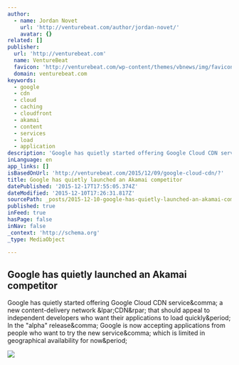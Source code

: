 ```yaml
---
author:
  - name: Jordan Novet
    url: 'http://venturebeat.com/author/jordan-novet/'
    avatar: {}
related: []
publisher:
  url: 'http://venturebeat.com'
  name: VentureBeat
  favicon: 'http://venturebeat.com/wp-content/themes/vbnews/img/favicon.ico'
  domain: venturebeat.com
keywords:
  - google
  - cdn
  - cloud
  - caching
  - cloudfront
  - akamai
  - content
  - services
  - load
  - application
description: 'Google has quietly started offering Google Cloud CDN service, a new content-delivery network (CDN) that should appeal to independent developers who want their applications to load quickly. In the "alpha" release, Google is now accepting applications from people who want to try the new service, which is limited in geographical availability for now.'
inLanguage: en
app_links: []
isBasedOnUrl: 'http://venturebeat.com/2015/12/09/google-cloud-cdn/?'
title: Google has quietly launched an Akamai competitor
datePublished: '2015-12-17T17:55:05.374Z'
dateModified: '2015-12-10T17:26:31.817Z'
sourcePath: _posts/2015-12-10-google-has-quietly-launched-an-akamai-competitor.md
published: true
inFeed: true
hasPage: false
inNav: false
_context: 'http://schema.org'
_type: MediaObject

---
```

<article style=""><h1>Google has quietly launched an Akamai competitor</h1><p>Google has quietly started offering Google Cloud CDN service&amp;comma; a new content-delivery network &amp;lpar;CDN&amp;rpar; that should appeal to independent developers who want their applications to load quickly&amp;period; In the "alpha" release&amp;comma; Google is now accepting applications from people who want to try the new service&amp;comma; which is limited in geographical availability for now&amp;period;</p><img src="http://i2.wp.com/venturebeat.com/wp-content/uploads/2015/12/Google-sign-Vince-Smith-Flickr.jpg?resize=780%2C395" /></article>
